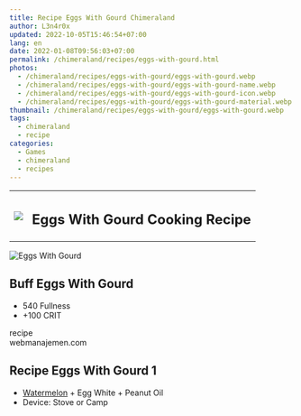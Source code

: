 ```yaml
---
title: Recipe Eggs With Gourd Chimeraland
author: L3n4r0x
updated: 2022-10-05T15:46:54+07:00
lang: en
date: 2022-01-08T09:56:03+07:00
permalink: /chimeraland/recipes/eggs-with-gourd.html
photos:
  - /chimeraland/recipes/eggs-with-gourd/eggs-with-gourd.webp
  - /chimeraland/recipes/eggs-with-gourd/eggs-with-gourd-name.webp
  - /chimeraland/recipes/eggs-with-gourd/eggs-with-gourd-icon.webp
  - /chimeraland/recipes/eggs-with-gourd/eggs-with-gourd-material.webp
thumbnail: /chimeraland/recipes/eggs-with-gourd/eggs-with-gourd.webp
tags:
  - chimeraland
  - recipe
categories:
  - Games
  - chimeraland
  - recipes
---
```


<section id="bootstrap-wrapper">
  <link
    rel="stylesheet"
    href="https://rawcdn.githack.com/dimaslanjaka/Web-Manajemen/0c3b5aa1813bd4abcd2c11bf3e37928b15c28664/css/bootstrap-5-3-0-alpha3-wrapper.css"
  />
  <div class="row mb-2">
    <div class="col-md-12 mb-2">
      <table class="table" id="post-info">
        <tbody>
          <tr>
            <td>
              <img
                class="d-inline-block me-2"
                src="/chimeraland/recipes/eggs-with-gourd/eggs-with-gourd-icon.webp"
                width="auto"
                height="auto"
              />
            </td>
            <td><h1 class="fs-5">Eggs With Gourd Cooking Recipe</h1></td>
          </tr>
        </tbody>
      </table>
    </div>
  </div>
  <div class="card mb-2 bg-dark text-light">
    <div class="row g-0">
      <div class="col-sm-4 position-relative mb-2">
        <img
          src="/chimeraland/recipes/eggs-with-gourd/eggs-with-gourd-material.webp"
          class="card-img fit-cover w-100 h-100"
          alt="Eggs With Gourd"
          data-fancybox="true"
        />
      </div>
      <div class="col-sm-8 mb-2">
        <div class="card-body">
          <h2 class="card-title fs-5">Buff Eggs With Gourd</h2>
          <div class="card-text">
            <ul>
              <li>540 Fullness</li>
              <li>+100 CRIT</li>
            </ul>
          </div>
          <span class="badge rounded-pill bg-dark text-white">recipe</span>
        </div>
        <div class="card-footer text-end text-muted">webmanajemen.com</div>
      </div>
    </div>
  </div>
  <div class="row mb-2">
    <div class="col-12 col-lg-6 recipe-item mb-2">
      <div class="card">
        <div class="card-body">
          <h2 class="card-title fs-5">Recipe Eggs With Gourd 1</h2>
          <div class="card-text">
            <ul>
              <li>
                <a
                  class="text-decoration-none"
                  href="/chimeraland/materials/watermelon.html"
                  >Watermelon</a
                ><span> + </span>Egg White<span> + </span>Peanut Oil
              </li>
              <li>Device: Stove or Camp</li>
            </ul>
          </div>
        </div>
      </div>
    </div>
  </div>
</section>